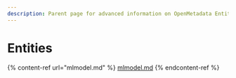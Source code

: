 ```yaml
---
description: Parent page for advanced information on OpenMetadata Entities and their usage.
---
```


# Entities

{% content-ref url="mlmodel.md" %}
[mlmodel.md](mlmodel.md)
{% endcontent-ref %}

